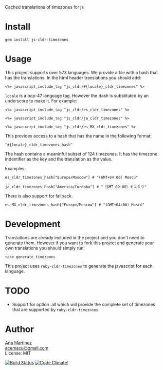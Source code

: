Cached translations of timezones for js

Install
=======

    gem install js-cldr-timezones

Usage
=====

This project supports over 573 languages.
We provide a file with a hash that has the translations. 
In the html header translations you should add:
    
    <%= javascript_include_tag "js_cldr/#{locale}_cldr_timezones" %>

```locale``` is a bcp-47 language tag. However the dash is substituted by an underscore to make it. For example:

    <%= javascript_include_tag "js_cldr/es_cldr_timezones" %>

    <%= javascript_include_tag "js_cldr/ja_cldr_timezones" %>

    <%= javascript_include_tag "js_cldr/es_MX_cldr_timezones" %>

This provides access to a hash that has the name in the following format:

    "#{locale}_cldr_timezones_hash"

The hash contains a meaninful subset of 124 timezones. It has the timezone indentifier as the key and the translation as the value.

Examples: 
    
    es_cldr_timezones_hash["Europe/Moscow"] # "(GMT+04:00) Moscú"

    ja_cldr_timezones_hash["America/Cordoba"] # "（GMT-09:00）モスクワ"

There is also support for fallback.

    es_MX_cldr_timezones_hash["Europe/Moscow"] # "(GMT+04:00) Moscú"

Development
=====

Translations are already included in the project and you don't need to generate them.
However if you want to fork this project and generate your own translations you should simply run:

    rake generate_timezones

This project uses ```ruby-cldr-timezones``` to generate the javascript for each language.


TODO
=====

- Support for option :all which will provide the complete set of timezones that are supported by ```ruby-cldr-timezones```

Author
======
[Ana Martinez](https://github.com/anamartinez)<br/>
acemacu@gmail.com<br/>
License: MIT<br/>

[![Build Status](https://travis-ci.org/anamartinez/js-cldr-timezones.png)](https://travis-ci.org/anamartinez/js-cldr-timezones)
[![Code Climate](https://codeclimate.com/badge.png)](https://codeclimate.com/github/anamartinez/js-cldr-timezones))
